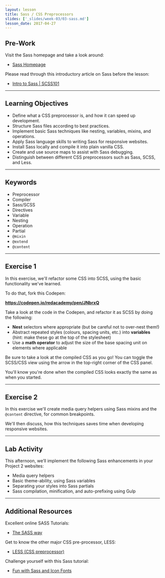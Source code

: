```yaml
---
layout: lesson
title: Sass / CSS Preprocessors
slides: ['_slides/week-03/03-sass.md']
lesson_date: 2017-04-27
---
```


## Pre-Work

Visit the Sass homepage and take a look around:

- [Sass Homepage](http://sass-lang.com/guide)

Please read through this introductory article on Sass before the lesson:

- [Intro to Sass | SCSS101](https://codepen.io/sasstantrum/post/intro-to-sass)

---

## Learning Objectives

- Define what a CSS preprocessor is, and how it can speed up development.
- Structure Sass files according to best practices.
- Implement basic Sass techniques like nesting, variables, mixins, and operations.
- Apply Sass language skills to writing Sass for responsive websites.
- Install Sass locally and compile it into plain vanilla CSS.
- Create and use source maps to assist with Sass debugging.
- Distinguish between different CSS preprocessors such as Sass, SCSS, and Less.

---

## Keywords

- Preprocessor
- Compiler
- Sass/SCSS
- Directives
- Variable
- Nesting
- Operation
- Partial
- `@mixin`
- `@extend`
- `@content`

---

## Exercise 1

In this exercise, we'll refactor some CSS into SCSS, using the basic functionality we've learned.

To do that, fork this Codepen:

**https://codepen.io/redacademy/pen/JNbrxQ**

Take a look at the code in the Codepen, and refactor it as SCSS by doing the following:

- **Nest** selectors where appropriate (but be careful not to over-nest them!)
- Abstract repeated styles (colours, spacing units, etc.) into **variables** (hint: make these go at the top of the stylesheet)
- Use a **math operator** to adjust the size of the base spacing unit on elements where applicable 

Be sure to take a look at the compiled CSS as you go! You can toggle the SCSS/CSS view using the arrow in the top-right corner of the CSS panel. 

You'll know you're done when the compiled CSS looks exactly the same as when you started.

---

## Exercise 2

In this exercise we'll create media query helpers using Sass mixins and the `@content` directive, for common breakpoints.

We'll then discuss, how this techniques saves time when developing responsive websites.

---

## Lab Activity

This afternoon, we’ll implement the following Sass enhancements in your Project 2 websites:

- Media query helpers
- Basic theme-ability, using Sass variables
- Separating your styles into Sass partials
- Sass compilation, minification, and auto-prefixing using Gulp

---

## Additional Resources

Excellent online SASS Tutorials:

- [The SASS way](http://thesassway.com/)

Get to know the other major CSS pre-processor, LESS:

- [LESS (CSS preprocessor)](http://lesscss.org/)

Challenge yourself with this Sass tutorial:

- [Fun with Sass and Icon Fonts](http://jaydenseric.com/blog/fun-with-sass-and-font-icons)
